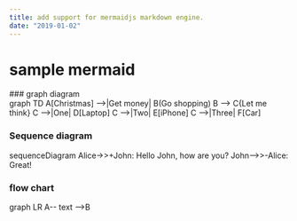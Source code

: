 ```yaml
---
title: add support for mermaidjs markdown engine.
date: "2019-01-02"
---
```


# sample mermaid

<Mermaid/>
### graph diagram 
<div class="mermaid">
graph TD
    A[Christmas] -->|Get money| B(Go shopping)
    B --> C{Let me think}
    C -->|One| D[Laptop]
    C -->|Two| E[iPhone]
    C -->|Three| F[Car]
</div>

### Sequence diagram

<div class="mermaid">
sequenceDiagram
    Alice->>+John: Hello John, how are you?
    John-->>-Alice: Great!
</div>

### flow chart

<div class="mermaid">
graph LR
    A-- text -->B
</div>
